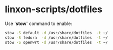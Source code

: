 # linxon-scripts/dotfiles

Use '**stow**' command to enable:
~~~bash
stow -S default -d /usr/share/dotfiles  -t ~/
stow -S fedora  -d /usr/share/dotfiles  -t ~/
stow -S openwrt -d /usr/share/dotfiles  -t ~/
~~~
